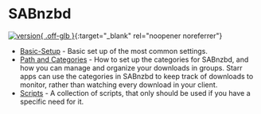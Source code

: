 # SABnzbd

[![version](https://img.shields.io/badge/dynamic/json?query=%24.version&url=https%3A%2F%2Fraw.githubusercontent.com%2Fhotio%2Fsabnzbd%2Frelease%2FVERSION.json&label=Latest%20Version&style=for-the-badge&color=4051B5){ .off-glb }](https://sabnzbd.org/){:target="\_blank" rel="noopener noreferrer"}

- [Basic-Setup](/Downloaders/SABnzbd/Basic-Setup/) - Basic set up of the most common settings.
- [Path and Categories](/Downloaders/SABnzbd/Paths-and-Categories/) - How to set up the categories for SABnzbd, and how you can manage and organize your downloads in groups. Starr apps can use the categories in SABnzbd to keep track of downloads to monitor, rather than watching every download in your client.
- [Scripts](/Downloaders/SABnzbd/scripts/) - A collection of scripts, that only should be used if you have a specific need for it.
